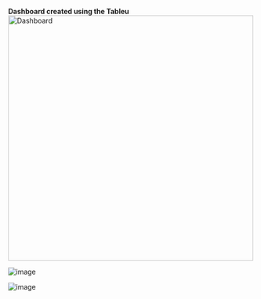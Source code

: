 **Dashboard created using the Tableu**
<img width="500" alt="Dashboard" src="https://user-images.githubusercontent.com/106458239/221133517-e75d1158-169b-4325-a744-271a56b61b95.png">

![image](https://user-images.githubusercontent.com/106458239/221134892-26481bd3-b6a7-4e5f-a156-8650d6e08afe.png)


![image](https://user-images.githubusercontent.com/106458239/221150454-fd6ba4c1-f59e-43a2-8b14-e954a940982c.png)

